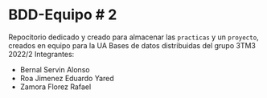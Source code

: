 # BDD-Equipo # 2
Repocitorio dedicado y creado para almacenar las `practicas` y un `proyecto`, creados en equipo para la UA Bases de datos distribuidas del grupo 3TM3 2022/2
Integrantes:
  * Bernal Servin Alonso
  * Roa Jimenez Eduardo Yared
  * Zamora Florez Rafael

